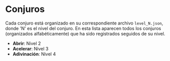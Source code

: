 # Conjuros

Cada conjuro está organizado en su correspondiente archivo `level_N.json`, donde 'N' es el nivel del conjuro.
En esta lista aparecen todos los conjuros (organizados alfabéticamente) que ha sido registrados seguidos de su nivel.

- **Abrir**: Nivel 2
- **Acelerar**: Nivel 3
- **Adivinación**: Nivel 4